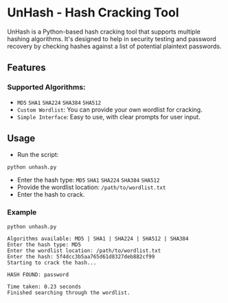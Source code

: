 # UnHash - Hash Cracking Tool
UnHash is a Python-based hash cracking tool that supports multiple hashing algorithms. It's designed to help in security testing and password recovery by checking hashes against a list of potential plaintext passwords.

## Features
### Supported Algorithms:

- `MD5` `SHA1` `SHA224` `SHA384` `SHA512`
- `Custom Wordlist`: You can provide your own wordlist for cracking.
- `Simple Interface`: Easy to use, with clear prompts for user input.

## Usage
- Run the script:
```
python unhash.py
```
- Enter the hash type: `MD5` `SHA1` `SHA224` `SHA384` `SHA512`
- Provide the wordlist location: `/path/to/wordlist.txt`
- Enter the hash to crack.

### Example
```
python unhash.py

Algorithms available: MD5 | SHA1 | SHA224 | SHA512 | SHA384
Enter the hash type: MD5
Enter the wordlist location: /path/to/wordlist.txt
Enter the hash: 5f4dcc3b5aa765d61d8327deb882cf99
Starting to crack the hash...

HASH FOUND: password 

Time taken: 0.23 seconds
Finished searching through the wordlist.
```